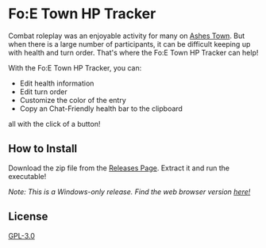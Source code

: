 # Fo:E Town HP Tracker
Combat roleplay was an enjoyable activity for many on [Ashes Town](https://ashes.town/). But when there is a large number of participants, it can be difficult keeping up with health and turn order. That's where the Fo:E Town HP Tracker can help! 

With the Fo:E Town HP Tracker, you can:
- Edit health information
- Edit turn order
- Customize the color of the entry 
- Copy an Chat-Friendly health bar to the clipboard

all with the click of a button!

## How to Install
Download the zip file from the [Releases Page](https://github.com/ProjectMobius13/FoE-Town-HP-Tracker/releases). Extract it and run the executable!

*Note: This is a Windows-only release. Find the web browser version [here!](https://projectmobius13.github.io/ashes-battle-assistant.html)*

## License

[GPL-3.0](https://choosealicense.com/licenses/gpl-3.0/)
